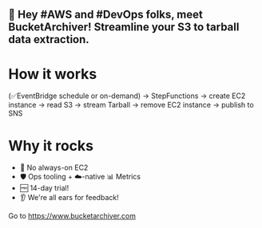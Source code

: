## 🚀 Hey #AWS and #DevOps folks, meet BucketArchiver! Streamline your S3 to tarball data extraction.
# How it works
(✅EventBridge schedule or on-demand) -> StepFunctions -> create EC2 instance -> read S3 -> stream Tarball -> remove EC2 instance -> publish to SNS
# Why it rocks
- 🛑 No always-on EC2
- 🛡️ Ops tooling + ☁️-native 📊 Metrics
- 🆓 14-day trial! 
- 👂 We're all ears for feedback!

Go to https://www.bucketarchiver.com

